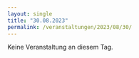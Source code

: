 ```yaml
---
layout: single
title: "30.08.2023"
permalink: /veranstaltungen/2023/08/30/
---
```


Keine Veranstaltung an diesem Tag.

